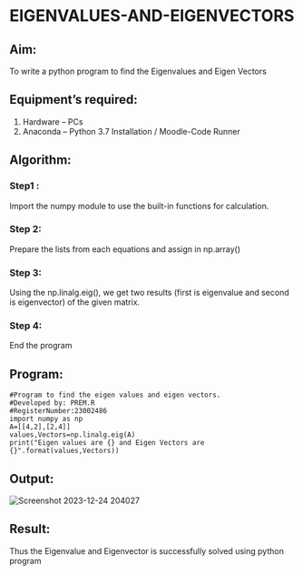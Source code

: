 # EIGENVALUES-AND-EIGENVECTORS
## Aim:
To write a python program to find the Eigenvalues and Eigen Vectors
## Equipment’s required:
1. 	Hardware – PCs
2. 	Anaconda – Python 3.7 Installation / Moodle-Code Runner
## Algorithm:
### Step1 : 
Import the numpy module to use the built-in functions for calculation.

### Step 2:
Prepare the lists from each equations and assign in np.array()

### Step 3:
 Using the np.linalg.eig(),  we get two results (first is eigenvalue and second is eigenvector) of the given matrix.
### Step 4: 
End the program
## Program:
```
#Program to find the eigen values and eigen vectors.
#Developed by: PREM.R
#RegisterNumber:23002486
import numpy as np
A=[[4,2],[2,4]]
values,Vectors=np.linalg.eig(A)
print("Eigen values are {} and Eigen Vectors are {}".format(values,Vectors))
```
## Output:
![Screenshot 2023-12-24 204027](https://github.com/PREM3112/EIGENVALUES-AND-EIGENVECTORS/assets/145449383/31d483d9-65dd-440e-b69f-50399b756920)

## Result:
Thus the Eigenvalue and Eigenvector is successfully solved using python program
